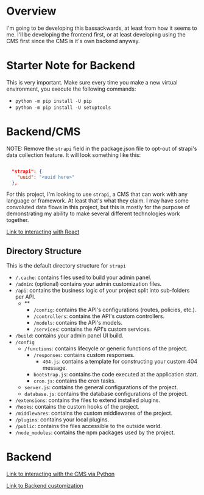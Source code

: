 # Overview

I'm going to be developing this bassackwards, at least from how it seems to me. I'll be developing the frontend first, or at least developing using the CMS first since the CMS is it's own backend anyway.

# Starter Note for Backend

This is very important. Make sure every time you make a new virtual environment, you execute the following commands:

* `python -m pip install -U pip`
* `python -m pip install -U setuptools`

 
# Backend/CMS 

NOTE: Remove the `strapi` field in the package.json file to opt-out of strapi's data collection feature. It will look something like this:

```json

  "strapi": {
    "uuid": "<uuid here>"
  },
```

For this project, I'm looking to use `strapi`, a CMS that can work with any language or framework. At least that's what they claim. I may have some convoluted data flows in this project, but this is mostly for the purpose of demonstrating my ability to make several different technologies work together.

 

 [Link to interacting with React](https://strapi.io/documentation/developer-docs/latest/developer-resources/content-api/integrations/react.html)

## Directory Structure

This is the default directory structure for `strapi`

* `/.cache`: contains files used to build your admin panel.
* `/admin`: (optional) contains your admin customization files.
* `/api`: contains the business logic of your project split into sub-folders per API.
  * \**
    * `/config`: contains the API's configurations (routes, policies, etc.).
    * `/controllers`: contains the API's custom controllers.
    * `/models`: contains the API's models.
    * `/services`: contains the API's custom services.
* `/build`: contains your admin panel UI build.
* `/config`
  * `/functions`: contains lifecycle or generic functions of the project.
    * `/responses`: contains custom responses.
      * `404.js`: contains a template for constructing your custom 404 message.
    * `bootstrap.js`: contains the code executed at the application start.
    * `cron.js`: contains the cron tasks.
  * `server.js`: contains the general configurations of the project.
  * `database.js`: contains the database configurations of the project.
* `/extensions`: contains the files to extend installed plugins.
* `/hooks`: contains the custom hooks of the project.
* `/middlewares`: contains the custom middlewares of the project.
* `/plugins`: contains your local plugins.
* `/public`: contains the files accessible to the outside world.
* `/node_modules`: contains the npm packages used by the project.

# Backend

[Link to interacting with the CMS via Python](https://strapi.io/documentation/developer-docs/latest/developer-resources/content-api/integrations/python.html)

[Link to Backend customization](https://strapi.io/documentation/developer-docs/latest/development/backend-customization.html#routing)